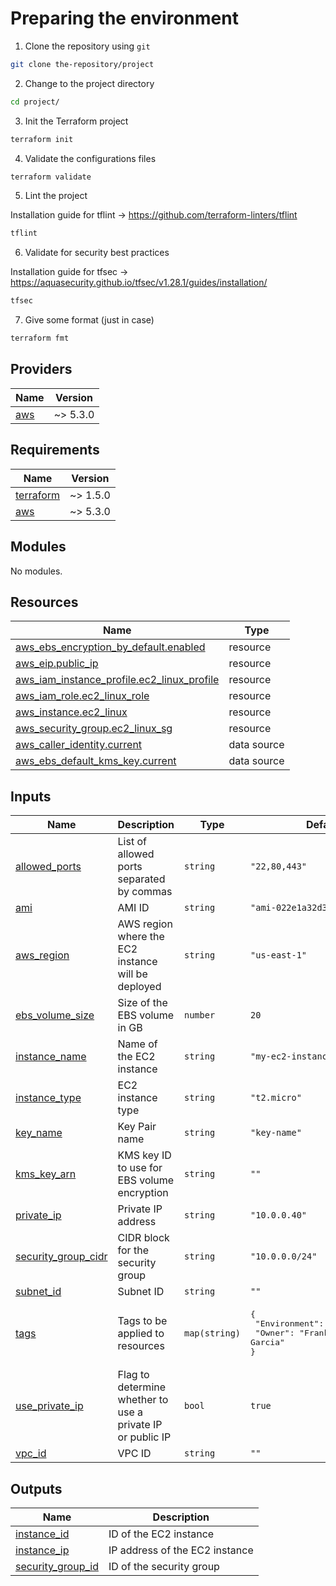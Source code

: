 

# Preparing the environment

1. Clone the repository using `git`
```bash
git clone the-repository/project
```
2. Change to the project directory
```bash
cd project/
```
3. Init the Terraform project
```bash
terraform init
```
4. Validate the configurations files
```bash
terraform validate
```
5. Lint the project

Installation guide for tflint -> https://github.com/terraform-linters/tflint
```bash
tflint
```
6. Validate for security best practices

Installation guide for tfsec -> https://aquasecurity.github.io/tfsec/v1.28.1/guides/installation/
```bash
tfsec
```
7. Give some format (just in case)
```bash
terraform fmt
```

## Providers

| Name | Version |
|------|---------|
| <a name="provider_aws"></a> [aws](#provider\_aws) | ~> 5.3.0 |

## Requirements

| Name | Version |
|------|---------|
| <a name="requirement_terraform"></a> [terraform](#requirement\_terraform) | ~> 1.5.0 |
| <a name="requirement_aws"></a> [aws](#requirement\_aws) | ~> 5.3.0 |

## Modules

No modules.

## Resources

| Name | Type |
|------|------|
| [aws_ebs_encryption_by_default.enabled](https://registry.terraform.io/providers/hashicorp/aws/latest/docs/resources/ebs_encryption_by_default) | resource |
| [aws_eip.public_ip](https://registry.terraform.io/providers/hashicorp/aws/latest/docs/resources/eip) | resource |
| [aws_iam_instance_profile.ec2_linux_profile](https://registry.terraform.io/providers/hashicorp/aws/latest/docs/resources/iam_instance_profile) | resource |
| [aws_iam_role.ec2_linux_role](https://registry.terraform.io/providers/hashicorp/aws/latest/docs/resources/iam_role) | resource |
| [aws_instance.ec2_linux](https://registry.terraform.io/providers/hashicorp/aws/latest/docs/resources/instance) | resource |
| [aws_security_group.ec2_linux_sg](https://registry.terraform.io/providers/hashicorp/aws/latest/docs/resources/security_group) | resource |
| [aws_caller_identity.current](https://registry.terraform.io/providers/hashicorp/aws/latest/docs/data-sources/caller_identity) | data source |
| [aws_ebs_default_kms_key.current](https://registry.terraform.io/providers/hashicorp/aws/latest/docs/data-sources/ebs_default_kms_key) | data source |

## Inputs

| Name | Description | Type | Default | Required |
|------|-------------|------|---------|:--------:|
| <a name="input_allowed_ports"></a> [allowed\_ports](#input\_allowed\_ports) | List of allowed ports separated by commas | `string` | `"22,80,443"` | no |
| <a name="input_ami"></a> [ami](#input\_ami) | AMI ID | `string` | `"ami-022e1a32d3f742bd8"` | no |
| <a name="input_aws_region"></a> [aws\_region](#input\_aws\_region) | AWS region where the EC2 instance will be deployed | `string` | `"us-east-1"` | no |
| <a name="input_ebs_volume_size"></a> [ebs\_volume\_size](#input\_ebs\_volume\_size) | Size of the EBS volume in GB | `number` | `20` | no |
| <a name="input_instance_name"></a> [instance\_name](#input\_instance\_name) | Name of the EC2 instance | `string` | `"my-ec2-instance"` | no |
| <a name="input_instance_type"></a> [instance\_type](#input\_instance\_type) | EC2 instance type | `string` | `"t2.micro"` | no |
| <a name="input_key_name"></a> [key\_name](#input\_key\_name) | Key Pair name | `string` | `"key-name"` | no |
| <a name="input_kms_key_arn"></a> [kms\_key\_arn](#input\_kms\_key\_arn) | KMS key ID to use for EBS volume encryption | `string` | `""` | no |
| <a name="input_private_ip"></a> [private\_ip](#input\_private\_ip) | Private IP address | `string` | `"10.0.0.40"` | no |
| <a name="input_security_group_cidr"></a> [security\_group\_cidr](#input\_security\_group\_cidr) | CIDR block for the security group | `string` | `"10.0.0.0/24"` | no |
| <a name="input_subnet_id"></a> [subnet\_id](#input\_subnet\_id) | Subnet ID | `string` | `""` | no |
| <a name="input_tags"></a> [tags](#input\_tags) | Tags to be applied to resources | `map(string)` | <pre>{<br>  "Environment": "Development",<br>  "Owner": "Frankin Garcia"<br>}</pre> | no |
| <a name="input_use_private_ip"></a> [use\_private\_ip](#input\_use\_private\_ip) | Flag to determine whether to use a private IP or public IP | `bool` | `true` | no |
| <a name="input_vpc_id"></a> [vpc\_id](#input\_vpc\_id) | VPC ID | `string` | `""` | no |

## Outputs

| Name | Description |
|------|-------------|
| <a name="output_instance_id"></a> [instance\_id](#output\_instance\_id) | ID of the EC2 instance |
| <a name="output_instance_ip"></a> [instance\_ip](#output\_instance\_ip) | IP address of the EC2 instance |
| <a name="output_security_group_id"></a> [security\_group\_id](#output\_security\_group\_id) | ID of the security group |


